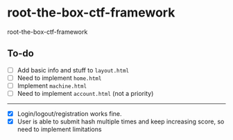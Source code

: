 # root-the-box-ctf-framework
root-the-box-ctf-framework

## To-do
 
- [ ] Add basic info and stuff to `layout.html`
- [ ] Need to implement `home.html`
- [ ] Implement `machine.html` 
- [ ] Need to implement `account.html` (not a priority)
<hr/>

- [x] Login/logout/registration works fine.
- [x] User is able to submit hash multiple times and keep increasing score, so need to implement limitations
